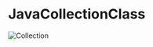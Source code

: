 # JavaCollectionClass

![Collection](https://user-images.githubusercontent.com/74947287/181490803-0626fbf6-2d85-474b-a4c5-ba01caa3e57b.jpg)            
